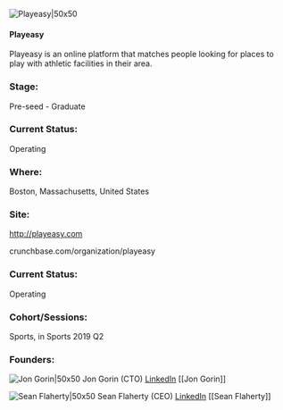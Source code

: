 

![Playeasy|50x50](https://apimg.techstars.com/connect/images/image_files/5d00194fa36c117ce0000009/original/playeasy-icon-openapi.png)

#### Playeasy
Playeasy is an online platform that matches people looking for places to play with athletic facilities in their area.

### Stage: 
Pre-seed - Graduate 

### Current Status: 
Operating

### Where:
Boston, Massachusetts, United States

### Site:
http://playeasy.com



crunchbase.com/organization/playeasy

### Current Status: 
Operating

### Cohort/Sessions: 
Sports, in Sports 2019 Q2

### Founders: 

![Jon Gorin|50x50](http://s3.amazonaws.com/ts-accel-connect-uploads/images/image_files/5cf0537da36c113976000005/original/avatar.png) Jon Gorin (CTO) [LinkedIn](https://linkedin.com/in/jonathan-gorin-2073a718) [[Jon Gorin]]

![Sean Flaherty|50x50](http://s3.amazonaws.com/ts-accel-connect-uploads/images/image_files/5d37532434a60d141800005a/original/0-3.jpg) Sean Flaherty (CEO) [LinkedIn](https://linkedin.com/in/pseanflaherty) [[Sean Flaherty]]


